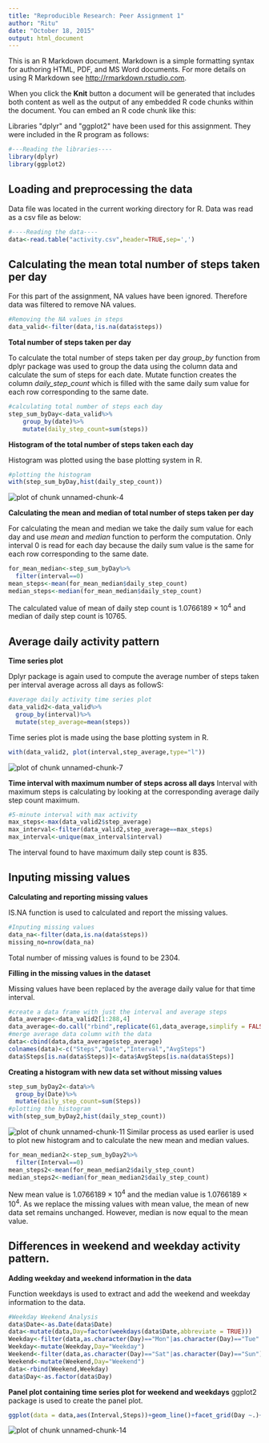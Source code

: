 ```yaml
---
title: "Reproducible Research: Peer Assignment 1"
author: "Ritu"
date: "October 18, 2015"
output: html_document
---
```


This is an R Markdown document. Markdown is a simple formatting syntax for authoring HTML, PDF, and MS Word documents. For more details on using R Markdown see <http://rmarkdown.rstudio.com>.

When you click the **Knit** button a document will be generated that includes both content as well as the output of any embedded R code chunks within the document. You can embed an R code chunk like this:

Libraries "dplyr" and "ggplot2" have been used for this assignment. They were included in the R program as follows:


```r
#---Reading the libraries----
library(dplyr)
library(ggplot2)
```

## Loading and preprocessing the data

Data file was located in the current working directory for R. Data was read as a csv file as below:

```r
#----Reading the data----
data<-read.table("activity.csv",header=TRUE,sep=',')
```

## Calculating the mean total number of steps taken per day

For this part of the assignment, NA values have been ignored. Therefore data was filtered to remove NA values.


```r
#Removing the NA values in steps
data_valid<-filter(data,!is.na(data$steps))
```

**Total number of steps taken per day**

To calculate the total number of steps taken per day *group_by* function from dplyr package was used to group the data using the column data and calculate the sum of steps for each date. Mutate function creates the column *daily_step_count* which is filled with the same daily sum value for each row corresponding to the same date.


```r
#calculating total number of steps each day
step_sum_byDay<-data_valid%>%
    group_by(date)%>%
    mutate(daily_step_count=sum(steps))
```

**Histogram of the total number of steps taken each day**

Histogram was plotted using the base plotting system in R.


```r
#plotting the histogram
with(step_sum_byDay,hist(daily_step_count))
```

![plot of chunk unnamed-chunk-4](figure/unnamed-chunk-4-1.png) 

**Calculating the mean and median of total number of steps taken per day**

For calculating the mean and median we take the daily sum value for each day and use *mean* and *median* function to perform the computation. Only interval 0 is read for each day because the daily sum value is the same for each row corresponding to the same date.


```r
for_mean_median<-step_sum_byDay%>%
  filter(interval==0)
mean_steps<-mean(for_mean_median$daily_step_count)
median_steps<-median(for_mean_median$daily_step_count)
```
The calculated value of mean of daily step count is 1.0766189 &times; 10<sup>4</sup> and median of daily step count is 10765.

## Average daily activity pattern

**Time series plot** 

Dplyr package is again used to compute the average number of steps taken per interval average across all days as followS:


```r
#average daily activity time series plot
data_valid2<-data_valid%>%
  group_by(interval)%>%
  mutate(step_average=mean(steps))
```
Time series plot is made using the base plotting system in R.

```r
with(data_valid2, plot(interval,step_average,type="l"))
```

![plot of chunk unnamed-chunk-7](figure/unnamed-chunk-7-1.png) 

**Time interval with maximum number of steps across all days**
Interval with maximum steps is calculating by looking at the corresponding average daily step count maximum.

```r
#5-minute interval with max activity
max_steps<-max(data_valid2$step_average)
max_interval<-filter(data_valid2,step_average==max_steps)
max_interval<-unique(max_interval$interval)
```
The interval found to have maximum daily step count is 835.

## Inputing missing values

**Calculating and reporting missing values**

IS.NA function is used to calculated and report the missing values.

```r
#Inputing missing values
data_na<-filter(data,is.na(data$steps))
missing_no=nrow(data_na)
```
Total number of missing values is found to be 2304.

**Filling in the missing values in the dataset**

Missing values have been replaced by the average daily value for that time interval.

```r
#create a data frame with just the interval and average steps
data_average<-data_valid2[1:288,4]
data_average<-do.call("rbind",replicate(61,data_average,simplify = FALSE))
#merge average data column with the data
data<-cbind(data,data_average$step_average)
colnames(data)<-c("Steps","Date","Interval","AvgSteps")
data$Steps[is.na(data$Steps)]<-data$AvgSteps[is.na(data$Steps)]
```

**Creating a histogram with new data set without missing values**


```r
step_sum_byDay2<-data%>%
  group_by(Date)%>%
  mutate(daily_step_count=sum(Steps))
#plotting the histogram
with(step_sum_byDay2,hist(daily_step_count))
```

![plot of chunk unnamed-chunk-11](figure/unnamed-chunk-11-1.png) 
Similar process as used earlier is used to plot new histogram and to calculate the new mean and median values.

```r
for_mean_median2<-step_sum_byDay2%>%
  filter(Interval==0)
mean_steps2<-mean(for_mean_median2$daily_step_count)
median_steps2<-median(for_mean_median2$daily_step_count)
```
New mean value is 1.0766189 &times; 10<sup>4</sup> and the median value is 1.0766189 &times; 10<sup>4</sup>.
As we replace the missing values with mean value, the mean of new data set remains unchanged. However, median is now equal to the mean value.

## Differences in weekend and weekday activity pattern.

**Adding weekday and weekend information in the data**

Function weekdays is used to extract and add the weekend and weekday information to the data.

```r
#Weekday Weekend Analysis
data$Date<-as.Date(data$Date)
data<-mutate(data,Day=factor(weekdays(data$Date,abbreviate = TRUE)))
Weekday<-filter(data,as.character(Day)=="Mon"|as.character(Day)=="Tue"|as.character(Day)=="Wed"|as.character(Day)=="Thu"|as.character(Day)=="Fri")
Weekday<-mutate(Weekday,Day="Weekday")
Weekend<-filter(data,as.character(Day)=="Sat"|as.character(Day)=="Sun")
Weekend<-mutate(Weekend,Day="Weekend")
data<-rbind(Weekend,Weekday)
data$Day<-as.factor(data$Day)
```

**Panel plot containing time series plot for weekend and weekdays**
ggplot2 package is used to create the panel plot.

```r
ggplot(data = data,aes(Interval,Steps))+geom_line()+facet_grid(Day ~.)+theme_bw()
```

![plot of chunk unnamed-chunk-14](figure/unnamed-chunk-14-1.png) 

